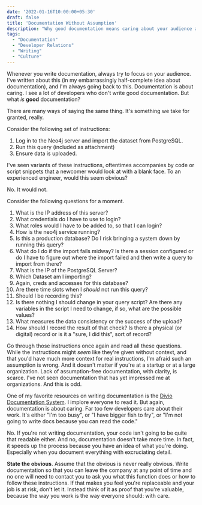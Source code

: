 ```yaml
---
date: '2022-01-16T10:00:00+05:30'
draft: false
title: 'Documentation Without Assumption'
description: "Why good documentation means caring about your audience and stating the obvious. How assumption-free writing prevents confusion and creates better developer experiences."
tags:
  - "Documentation"
  - "Developer Relations"
  - "Writing"
  - "Culture"
---
```


Whenever you write documentation, always try to focus on your audience. I've written about this (in my embarrassingly half-complete idea about documentation), and I'm always going back to this. Documentation is about caring. I see a lot of developers who don't write good documentation. But what *is* **good** documentation?

There are many ways of saying the same thing. It's something we take for granted, really.

Consider the following set of instructions:

1. Log in to the Neo4j server and import the dataset from PostgreSQL.
2. Run this query (included as attachment)
3. Ensure data is uploaded.

I've seen variants of these instructions, oftentimes accompanies by code or script snippets that a newcomer would look at with a blank face. To an experienced engineer, would this seem obvious?

No. It would not.

Consider the following questions for a moment.

1. What is the IP address of this server?
2. What credentials do I have to use to login?
3. What roles would I have to be added to, so that I can login?
4. How is the neo4j service running?
5. Is this a production database? Do I risk bringing a system down by running this query?
6. What do I do if the import fails midway? Is there a session configured or do I have to figure out where the import failed and then write a query to import from there?
7. What is the IP of the PostgreSQL Server?
8. Which Dataset am I importing?
9. Again, creds and accesses for this database?
10. Are there time slots when I *should* not run this query?
11. Should I be recording this?
12. Is there nothing I should change in your query script? Are there any variables in the script I need to change, if so, what are the possible values?
13. What measures the data consistency or the success of the upload?
14. How should I record the result of that check? Is there a physical (or digital) record or is it a "sure, I did this", sort of record?

Go through those instructions once again and read all these questions. While the instructions might *seem* like they're given without context, and that you'd have much more context for real instructions, I'm afraid such an assumption is wrong. And it doesn't matter if you're at a startup or at a large organization. Lack of assumption-free documentation, with clarity, is scarce. I've not seen documentation that has yet impressed me at organizations. And this is odd.

One of my favorite resources on writing documentation is the [Divio Documentation System](https://documentation.divio.com/). I implore everyone to read it. But again, documentation is about caring. Far too few developers care about their work. It's either "I'm too busy", or "I have bigger fish to fry", or "I'm not going to write docs because you can read the code."

No. If you're not writing documentation, your code isn't going to be quite that readable either. And no, documentation doesn't take more time. In fact, it speeds up the process because you have an idea of what you're doing. Especially when you document everything with excruciating detail.

**State the obvious**. Assume that the obvious is never really obvious. Write documentation so that you can leave the company at any point of time and no one will need to contact you to ask you what this function does or how to follow these instructions. If that makes you feel you're replaceable and your job is at risk, don't let it. Instead think of it as proof that you're valuable, because the way you work is the way everyone should: with care.